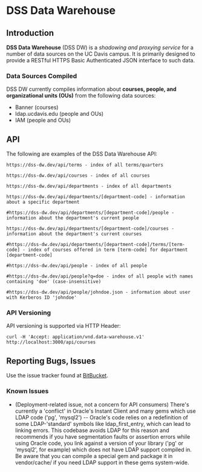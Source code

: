 # DSS Data Warehouse

## Introduction
**DSS Data Warehouse** (DSS DW) is a *shadowing and proxying service* for a number of data sources on the UC Davis campus. It is primarily designed to provide a RESTful HTTPS Basic Authenticated JSON interface to such data.

### Data Sources Compiled
DSS DW currently compiles information about **courses, people, and organizational units (OUs)** from the following data sources:

* Banner (courses)
* ldap.ucdavis.edu (people and OUs)
* IAM (people and OUs)

## API
The following are examples of the DSS Data Warehouse API:

    https://dss-dw.dev/api/terms - index of all terms/quarters
    
    https://dss-dw.dev/api/courses - index of all courses
    
    https://dss-dw.dev/api/departments - index of all departments
    
    https://dss-dw.dev/api/departments/[department-code] - information about a specific department
    
    #https://dss-dw.dev/api/departments/[department-code]/people - information about the department's current people
    
    https://dss-dw.dev/api/departments/[department-code]/courses - information about the department's current courses
    
    #https://dss-dw.dev/api/departments/[department-code]/terms/[term-code] - index of courses offered in term [term-code] for department [department-code]
    
    #https://dss-dw.dev/api/people - index of all people
    
    #https://dss-dw.dev/api/people?q=doe - index of all people with names containing 'doe' (case-insensitive)
    
    #https://dss-dw.dev/api/people/johndoe.json - information about user with Kerberos ID 'johndoe'

### API Versioning
API versioning is supported via HTTP Header:

    curl -H 'Accept: application/vnd.data-warehouse.v1' http://localhost:3000/api/courses

## Reporting Bugs, Issues
Use the issue tracker found at [BitBucket](https://bitbucket.org/ucd-dss-it/data-warehouse/issues?status=new&status=open).

### Known Issues
* (Deployment-related issue, not a concern for API consumers)
There's currently a 'conflict' in Oracle's Instant Client and many gems which use LDAP code ('pg', 'mysql2') -- Oracle's code relies on a redefinition of some LDAP-'standard' symbols like ldap_first_entry, which can lead to linking errors. This codebase avoids LDAP for this reason and recommends if you have segmentation faults or assertion errors while using Oracle code, you link against a version of your library ('pg' or 'mysql2', for example) which does not have LDAP support compiled in. Be aware that you can compile a special gem and package it in vendor/cache/ if you need LDAP support in these gems system-wide.

